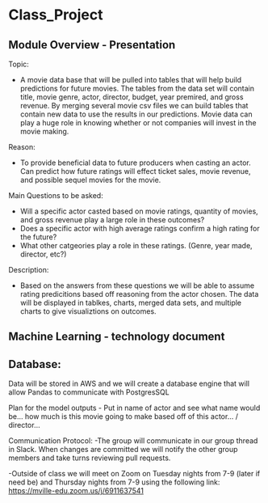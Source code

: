 # Class_Project

## Module Overview - Presentation
Topic: 
- A movie data base that will be pulled into tables that will help build predictions for future movies. The tables from the data set will contain title, movie genre, actor, director, budget, year premired, and gross revenue. By merging several movie csv files we can build tables that contain new data to use the results in our predictions. Movie data can play a huge role in knowing whether or not companies will invest in the movie making.

Reason:
- To provide beneficial data to future producers when casting an actor. Can predict how future ratings will effect ticket sales, movie revenue, and possible sequel movies for the movie.

Main Questions to be asked: 
- Will a specific actor casted based on movie ratings, quantity of movies, and gross revenue play a large role in these outcomes?
- Does a specific actor with high average ratings confirm a high rating for the future?
- What other catgeories play a role in these ratings. (Genre, year made, director, etc?)

Description:
- Based on the answers from these questions we will be able to assume rating predicitions based off reasoning from the actor chosen.
The data will be displayed in tablkes, charts, merged data sets, and multiple charts to give visualiztions on outcomes. 

## Machine Learning - technology document 

## Database: 
Data will be stored in AWS and we will create a database engine that will allow Pandas to communicate with PostgresSQL


Plan for the model outputs - Put in name of actor and see what name would be… how much is this movie going to make based off of this actor… / director… 

Communication Protocol:
-The group will communicate in our group thread in Slack. When changes are committed we will notify the other group members and take turns reviewing pull requests.

-Outside of class we will meet on Zoom on Tuesday nights from 7-9 (later if need be) and Thursday nights from 7-9 using the following link:
https://mville-edu.zoom.us/j/6911637541
